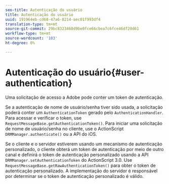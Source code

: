 ```yaml
---
seo-title: Autenticação do usuário
title: Autenticação do usuário
uuid: 191964eb-cd68-47a6-8214-aec01f993df4
translation-type: tm+mt
source-git-commit: 29bc8323460d9be0fce66cbea7c6fce46df20d61
workflow-type: tm+mt
source-wordcount: '103'
ht-degree: 0%

---
```



# Autenticação do usuário{#user-authentication}

Uma solicitação de acesso a Adobe pode conter um token de autenticação.

Se a autenticação de nome de usuário/senha tiver sido usada, a solicitação poderá conter um `AuthenticationToken` gerado pelo `AuthenticationHandler`. Para acessar e verificar o token, use `RequestMessageBase.getAuthenticationToken()`. Para iniciar uma solicitação de nome de usuário/senha no cliente, use o ActionScript `DRMManager.authenticate()` ou a API do iOS.

Se o cliente e o servidor estiverem usando um mecanismo de autenticação personalizado, o cliente obterá um token de autenticação por meio de outro canal e definirá o token de autenticação personalizado usando a API `DRMManager.setAuthenticationToken` do ActionScript 3.0. Use `RequestMessageBase.getRawAuthenticationToken()` para obter o token de autenticação personalizado. A implementação do servidor é responsável por determinar se o token de autenticação personalizado é válido.
